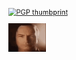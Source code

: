 [![PGP thumbprint](https://img.shields.io/badge/PGP-%23228B22?style=flat)](https://keys.openpgp.org/search?q=scben%40umich.edu)

<img src="dist/saul.gif" width="15%" height="auto"  />
